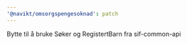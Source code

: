 ```yaml
---
'@navikt/omsorgspengesoknad': patch
---
```


Bytte til å bruke Søker og RegistertBarn fra sif-common-api
